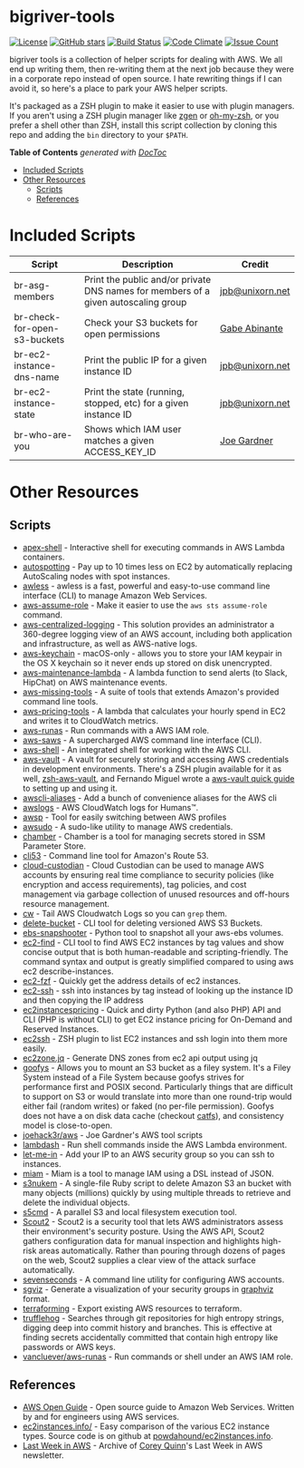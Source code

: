 
# bigriver-tools

[![License](https://img.shields.io/badge/License-Apache%202.0-blue.svg)](https://opensource.org/licenses/Apache-2.0)
[![GitHub stars](https://img.shields.io/github/stars/unixorn/bigriver-tools.svg)](https://github.com/unixorn/bigriver-tools/stargazers)
[![Build Status](https://travis-ci.org/unixorn/bigriver-tools.png)](https://travis-ci.org/unixorn/bigriver-tools)
[![Code Climate](https://codeclimate.com/github/unixorn/bigriver-tools/badges/gpa.svg)](https://codeclimate.com/github/unixorn/bigriver-tools)
[![Issue Count](https://codeclimate.com/github/unixorn/bigriver-tools/badges/issue_count.svg)](https://codeclimate.com/github/unixorn/bigriver-tools)

bigriver tools is a collection of helper scripts for dealing with AWS. We all end up writing them, then re-writing them at the next job because they were in a corporate repo instead of open source. I hate rewriting things if I can avoid it, so here's a place to park your AWS helper scripts.

It's packaged as a ZSH plugin to make it easier to use with plugin managers. If you aren't using a ZSH plugin manager like [zgen](https://github.com/tarjoilija/zgen) or [oh-my-zsh](https://github.com/robbyrussell/oh-my-zsh), or you prefer a shell other than ZSH, install this script collection by  cloning this repo and adding the `bin` directory to your `$PATH`.

<!-- START doctoc generated TOC please keep comment here to allow auto update -->
<!-- DON'T EDIT THIS SECTION, INSTEAD RE-RUN doctoc TO UPDATE -->
**Table of Contents**  *generated with [DocToc](https://github.com/thlorenz/doctoc)*

- [Included Scripts](#included-scripts)
- [Other Resources](#other-resources)
  - [Scripts](#scripts)
  - [References](#references)

<!-- END doctoc generated TOC please keep comment here to allow auto update -->

# Included Scripts

| Script | Description | Credit |
| ------ | ----------- | ------ |
| br-asg-members | Print the public and/or private DNS names for members of a given autoscaling group | jpb@unixorn.net |
| br-check-for-open-s3-buckets | Check your S3 buckets for open permissions | [Gabe Abinante](https://github.com/gabinante) |
| br-ec2-instance-dns-name | Print the public IP for a given instance ID | jpb@unixorn.net |
| br-ec2-instance-state | Print the state (running, stopped, etc) for a given instance ID | jpb@unixorn.net |
| br-who-are-you | Shows which IAM user matches a given ACCESS_KEY_ID | [Joe Gardner](https://github.com/joehack3r) |

# Other Resources

## Scripts

* [apex-shell](https://github.com/apex/apex-shell) - Interactive shell for executing commands in AWS Lambda containers.
* [autospotting](https://github.com/cristim/autospotting) - Pay up to 10 times less on EC2 by automatically replacing AutoScaling nodes with spot instances.
* [awless](https://github.com/wallix/awless) - awless is a fast, powerful and easy-to-use command line interface (CLI) to manage Amazon Web Services.
* [aws-assume-role](https://github.com/remind101/assume-role) - Make it easier to use the `aws sts assume-role` command.
* [aws-centralized-logging](https://github.com/awslabs/aws-centralized-logging) - This solution provides an administrator a 360-degree logging view of an AWS account, including both application and infrastructure, as well as AWS-native logs.
* [aws-keychain](https://github.com/pda/aws-keychain) - macOS-only - allows you to store your IAM keypair in the OS X keychain so it never ends up stored on disk unencrypted.
* [aws-maintenance-lambda](https://github.com/indix/aws-maintenance-lambda) - A lambda function to send alerts (to Slack, HipChat) on AWS maintenance events.
* [aws-missing-tools](https://github.com/colinbjohnson/aws-missing-tools) - A suite of tools that extends Amazon's provided command line tools.
* [aws-pricing-tools](https://github.com/ConcurrenyLabs/aws-pricing-tools) - A lambda that calculates your hourly spend in EC2 and writes it to CloudWatch metrics.
* [aws-runas](https://github.com/vancluever/aws-runas) - Run commands with a AWS IAM role.
* [aws-saws](https://github.com/donnemartin/saws) - A supercharged AWS command line interface (CLI).
* [aws-shell](https://github.com/awslabs/aws-shell) - An integrated shell for working with the AWS CLI.
* [aws-vault](https://github.com/99designs/aws-vault) - A vault for securely storing and accessing AWS credentials in development environments. There's a ZSH plugin available for it as well, [zsh-aws-vault](https://github.com/blimmer/zsh-aws-vault), and Fernando Miguel wrote a [aws-vault quick guide](https://github.com/FernandoMiguel/kb/blob/master/aws/SetupMFA.md#aws-vault) to setting up and using it.
* [awscli-aliases](https://github.com/awslabs/awscli-aliases) - Add a bunch of convenience aliases for the AWS cli
* [awslogs](https://github.com/jorgebastida/awslogs) - AWS CloudWatch logs for Humans™.
* [awsp](https://github.com/johnnyopao/awsp) - Tool for easily switching between AWS profiles
* [awsudo](https://github.com/makethunder/awsudo) - A sudo-like utility to manage AWS credentials.
* [chamber](https://github.com/segmentio/chamber) - Chamber is a tool for managing secrets stored in SSM Parameter Store.
* [cli53](https://github.com/barnybug/cli53) - Command line tool for Amazon's Route 53.
* [cloud-custodian](https://github.com/capitalone/cloud-custodian) - Cloud Custodian can be used to manage AWS accounts by ensuring real time compliance to security policies (like encryption and access requirements), tag policies, and cost management via garbage collection of unused resources and off-hours resource management.
* [cw](https://github.com/lucagrulla/cw) - Tail AWS Cloudwatch Logs so you can `grep` them.
* [delete-bucket](https://github.com/tantona/delete-bucket) - CLI tool for deleting versioned AWS S3 Buckets.
* [ebs-snapshooter](https://github.com/smileisak/ebs-snapshooter) - Python tool to snapshot all your aws-ebs volumes.
* [ec2-find](https://github.com/ncjones/ec2-find) - CLI tool to find AWS EC2 instances by tag values and show concise output that is both human-readable and scripting-friendly. The command syntax and output is greatly simplified compared to using aws ec2 describe-instances.
* [ec2-fzf](https://github.com/solarnz/ec2-fzf) - Quickly get the address details of ec2 instances.
* [ec2-ssh](https://pypi.python.org/pypi/ec2-ssh) - ssh into instances by tag instead of looking up the instance ID and then copying the IP address
* [ec2instancespricing](https://github.com/erans/ec2instancespricing) - Quick and dirty Python (and also PHP) API and CLI (PHP is without CLI) to get EC2 instance pricing for On-Demand and Reserved Instances.
* [ec2ssh](https://github.com/h3poteto/zsh-ec2ssh) - ZSH plugin to list EC2 instances and ssh login into them more easily.
* [ec2zone.jq](https://github.com/benley/ec2zone.jq) - Generate DNS zones from ec2 api output using jq
* [goofys](https://github.com/kahing/goofys) - Allows you to mount an S3 bucket as a filey system. It's a Filey System instead of a File System because goofys strives for performance first and POSIX second. Particularly things that are difficult to support on S3 or would translate into more than one round-trip would either fail (random writes) or faked (no per-file permission). Goofys does not have a on disk data cache (checkout [catfs](https://github.com/kahing/catfs)), and consistency model is close-to-open.
* [joehack3r/aws](https://github.com/joehack3r/aws) - Joe Gardner's AWS tool scripts
* [lambdash](https://github.com/alestic/lambdash) - Run shell commands inside the AWS Lambda environment.
* [let-me-in](https://github.com/rlister/let-me-in) - Add your IP to an AWS security group so you can ssh to instances.
* [miam](https://github.com/codenize-tools/miam) - Miam is a tool to manage IAM using a DSL instead of JSON.
* [s3nukem](https://github.com/lathanh/s3nukem) - A single-file Ruby script to delete Amazon S3 an bucket with many objects (millions) quickly by using multiple threads to retrieve and delete the individual objects.
* [s5cmd](https://github.com/peakgames/s5cmd) - A parallel S3 and local filesystem execution tool.
* [Scout2](https://github.com/nccgroup/Scout2) - Scout2 is a security tool that lets AWS administrators assess their environment's security posture. Using the AWS API, Scout2 gathers configuration data for manual inspection and highlights high-risk areas automatically. Rather than pouring through dozens of pages on the web, Scout2 supplies a clear view of the attack surface automatically.
* [sevenseconds](https://github.com/zalando-stups/sevenseconds) - A command line utility for configuring AWS accounts.
* [sgviz](https://github.com/y13i/sgviz) - Generate a visualization of your security groups in [graphviz](http://graphviz.org) format.
* [terraforming](https://github.com/dtan4/terraforming) - Export existing AWS resources to terraform.
* [trufflehog](https://github.com/dxa4481/truffleHog) - Searches through git repositories for high entropy strings, digging deep into commit history and branches. This is effective at finding secrets accidentally committed that contain high entropy like passwords or AWS keys.
* [vancluever/aws-runas](https://github.com/vancluever/aws-runas) - Run commands or shell under an AWS IAM role.

## References

* [AWS Open Guide](https://github.com/open-guides/og-aws) - Open source guide to Amazon Web Services. Written by and for engineers using AWS services.
* [ec2instances.info/](http://www.ec2instances.info/) - Easy comparison of the various EC2 instance types. Source code is on github at [powdahound/ec2instances.info](https://github.com/powdahound/ec2instances.info).
* [Last Week in AWS](https://snarkive.lastweekinaws.com/) - Archive of [Corey Quinn](https://twitter.com/quinnypig)'s Last Week in AWS newsletter.
